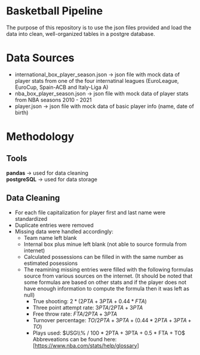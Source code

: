 # Basketball Pipeline
The purpose of this repository is to use the json files provided and load the data into clean, well-organized tables in a postgre database.

# Data Sources
* international_box_player_season.json -> json file with mock data of player stats from one of the four internatinal leagues (EuroLeague, EuroCup, Spain-ACB and Italy-Liga A) <br>
* nba_box_player_season.json -> json file with mock data of player stats from NBA seasons 2010 - 2021 <br>
* player.json -> json file with mock data of basic player info (name, date of birth) <br>

# Methodology
## Tools
__pandas__  -> used for data cleaning <br>  __postgreSQL__ -> used for data storage
## Data Cleaning
* For each file capitalization for player first and last name were standardized
* Duplicate entries were removed
* Missing data were handled accordingly:
  * Team name left blank
  * Internal box plus minue left blank (not able to source formula from internet)
  * Calculated possessions can be filled in with the same number as estimated posessions
  * The reamining missing entries were filled with the following formulas source from various sources on the internet. (It should be noted that some formulas are based on other stats and if the player does not have enough information to compute the formula then it was left as null)
    * True shooting: $2 * (2PTA + 3PTA + 0.44 * FTA)$
    * Three point attempt rate: $3PTA / 2PTA+ 3PTA$
    * Free throw rate: $FTA / 2PTA+ 3PTA$
    * Turnover percentage: $TO / 2PTA + 3PTA + (0.44 * 2PTA+ 3PTA+ TO)$
    * Plays used: $USG\\% / 100 * 2PTA + 3PTA + 0.5 * FTA + TO$ <br>
 Abbreveations can be found here: [https://www.nba.com/stats/help/glossary]
